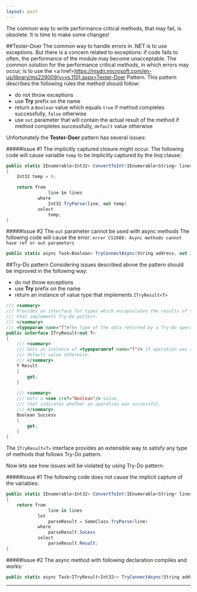 ```yaml
---
layout: post
---
```


The common way to write performance critical methods, that may fail, is obsolete.
It is time to make some changes!

##Tester-Doer
The common way to handle errors in .NET is to use exceptions.
But there is a concern related to exceptions: if code fails to often, the performance of the module may become unacceptable.
The common solution for the performance critical methods, in which errors may occur, is to use the <a href=https://msdn.microsoft.com/en-us/library/ms229009(v=vs.110).aspx>Tester-Doer Pattern</a>.
This pattern describes the following rules the method should follow:

* do not throw exceptions
* use **Try** prefix on the name
* return a `Boolean` value which equals `true` if method completes successfully, `false` otherwise
* use `out` parameter that will contain the actual result of the method if method completes successfully, `default` value otherwise

Unfortunately the **Tester-Doer** pattern has several issues:

#####Issue #1
The implicitly captured closure might occur.
The following code will cause variable `temp` to be implicitly captured by the linq clause:

```C#
public static IEnumerable<Int32> ConvertToInt(IEnumerable<String> lines)
{
	Int32 temp = 0;

	return from
				line in lines
			where
				Int32.TryParse(line, out temp)
			select
				temp;
}
```

#####Issue #2
The `out` parameter cannot be used with async methods
The following code will cause the error: `error CS1988: Async methods cannot have ref or out parameters`

```C#
public static async Task<Boolean> TryConnectAsync(String address, out Int32 result)
```

##Try-Do pattern
Considering issues described above the pattern should be improved in the following way:

* do not throw exceptions
* use **Try** prefix on the name
* return an instance of value type that implements `ITryResult<T>`

```C#
/// <summary>
/// Provides an interface for types which encapsulates the results of the methods,
/// that implements Try-Do pattern.
/// </summary>
/// <typeparam name="T">The type of the data returned by a Try-Do operation.</typeparam>
public interface ITryResult<out T>
{
	/// <summary>
	/// Gets an instance of <typeparamref name="T"/> if operation was successful,
	/// default value otherwise.
	/// </summary>
	T Result
	{
		get;
	}
	
	/// <summary>
	/// Gets a <see cref="Boolean"/> value,
	/// that indicates whether an operation was successful.
	/// </summary>
	Boolean Success
	{
		get;
	}
}
```

The `ITryResult<T>` interface provides an extensible way to satisfy any type of methods that follows Try-Do pattern.

Now lets see how issues will be violated by using Try-Do pattern:

#####Issue #1
The following code does not cause the implicit capture of the variables:

```C#
public static IEnumerable<Int32> ConvertToInt(IEnumerable<String> lines)
{
	return from
				line in lines
			let
            	parseResult = SomeClass.TryParse(line)
			where
            	parseResult.Sucess
			select
				parseResult.Result;
}
```

#####Issue #2
The async method with following declaration compiles and works:

```C#
public static async Task<ITryResult<Int32>> TryConnectAsync(String address)
```

----
